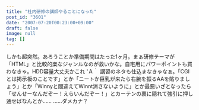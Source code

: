 ```yaml
---
title: "社内研修の講師やることになった"
post_id: "3601"
date: "2007-07-20T00:23:00+09:00"
draft: false
image: null
tag: []
---
```



しかも超突然。あろうことか準備期間はたった1ヶ月。まぁ研修テーマが「HTML」と比較的楽なジャンルなのが救いかな。自宅用にパワーポイントも買わなきゃ。HDD容量大丈夫かこれ 'Ａ｀ 講習のネタも仕込まなきゃなぁ。「CGIとは掲示板のことです」とか「ニートか巨乳が来たら右腕を振るAAを貼りましょう」とか「Winnyと間違えてWinnt消さないように」とか最悪いざとなったら「せんせーなんだぞー！えらいんだぞー！」とカーテンの裏に隠れて強引に押し通せばなんとか…… ……ダメカナ？
